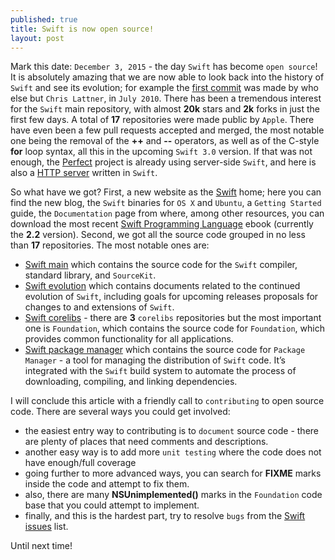 ```yaml
---
published: true
title: Swift is now open source!
layout: post
---
```

Mark this date: `December 3, 2015` - the day `Swift` has become `open source`! It is absolutely amazing that we are now able to look back into the history of `Swift` and see its evolution; for example the [first commit](https://github.com/apple/swift/commit/18844bc65229786b96b89a9fc7739c0fc897905e) was made by who else but `Chris Lattner`, in `July 2010`. There has been a tremendous interest for the `Swift` main repository, with almost __20k__ stars and __2k__ forks in just the first few days. A total of __17__ repositories were made public by `Apple`. There have even been a few pull requests accepted and merged, the most notable one being the removal of the __++__ and __--__ operators, as well as of the C-style __for__ loop syntax, all this in the upcoming `Swift 3.0` version. If that was not enough, the [Perfect](https://www.perfect.org/) project is already using server-side `Swift`, and here is also a [HTTP server](https://github.com/huytd/swift-http) written in `Swift`.

So what have we got? First, a new website as the [Swift](https://swift.org/) home; here you can find the new blog, the `Swift` binaries for `OS X` and `Ubuntu`, a `Getting Started` guide, the `Documentation` page from where, among other resources, you can download the most recent [Swift Programming Language](https://swift.org/documentation/TheSwiftProgrammingLanguage(Swift2.2).epub) ebook (currently the __2.2__ version). Second, we got all the source code grouped in no less than __17__ repositories. The most notable ones are:

* [Swift main](https://github.com/apple/swift) which contains the source code for the `Swift` compiler, standard library, and `SourceKit`.
* [Swift evolution](https://github.com/apple/swift-evolution) which contains documents related to the continued evolution of `Swift`, including goals for upcoming releases proposals for changes to and extensions of `Swift`.
* [Swift corelibs](https://github.com/apple/swift-corelibs-foundation) - there are __3__ `corelibs` repositories but the most important one is `Foundation`, which contains the source code for `Foundation`, which provides common functionality for all applications.
* [Swift package manager](https://github.com/apple/swift-package-manager) which contains the source code for `Package Manager` - a tool for managing the distribution of `Swift` code. It’s integrated with the `Swift` build system to automate the process of downloading, compiling, and linking dependencies. 

I will conclude this article with a friendly call to `contributing` to open source code. There are several ways you could get involved:

* the easiest entry way to contributing is to `document` source code - there are plenty of places that need comments and descriptions.
* another easy way is to add more `unit testing` where the code does not have enough/full coverage
* going further to more advanced ways, you can search for __FIXME__ marks inside the code and attempt to fix them.
* also, there are many __NSUnimplemented()__ marks in the `Foundation` code base that you could attempt to implement.
* finally, and this is the hardest part, try to resolve `bugs` from the [Swift issues](https://bugs.swift.org/issues/) list.

Until next time!